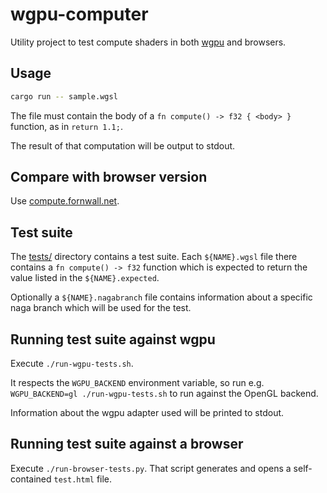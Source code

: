 # wgpu-computer
Utility project to test compute shaders in both [wgpu](https://github.com/gfx-rs/wgpu) and browsers.

## Usage
```sh
cargo run -- sample.wgsl
```

The file must contain the body of a `fn compute() -> f32 { <body> }` function, as in `return 1.1;`.

The result of that computation will be output to stdout.

## Compare with browser version
Use [compute.fornwall.net](https://compute.fornwall.net).

## Test suite
The [tests/](tests/) directory contains a test suite. Each `${NAME}.wgsl` file there contains a `fn compute() -> f32` function which is expected to return the value listed in the `${NAME}.expected`.

Optionally a `${NAME}.nagabranch` file contains information about a specific naga branch which will be used for the test.

## Running test suite against wgpu
Execute `./run-wgpu-tests.sh`.

It respects the `WGPU_BACKEND` environment variable, so run e.g. `WGPU_BACKEND=gl ./run-wgpu-tests.sh` to run against the OpenGL backend.

Information about the wgpu adapter used will be printed to stdout.

## Running test suite against a browser
Execute `./run-browser-tests.py`. That script generates and opens a self-contained `test.html` file.
